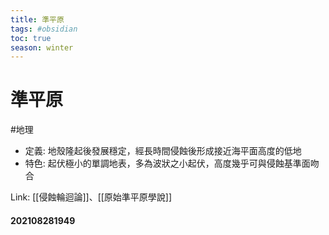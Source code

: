 ```yaml
---
title: 準平原
tags: #obsidian 
toc: true
season: winter
---
```

# 準平原
#地理
- 定義: 地殼隆起後發展穩定，經長時間侵蝕後形成接近海平面高度的低地
- 特色: 起伏極小的單調地表，多為波狀之小起伏，高度幾乎可與侵蝕基準面吻合

Link: [[侵蝕輪迴論]]、[[原始準平原學說]]
#### 202108281949